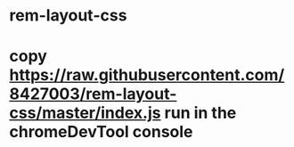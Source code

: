 # rem-layout-css
# copy https://raw.githubusercontent.com/8427003/rem-layout-css/master/index.js run in the chromeDevTool console 
